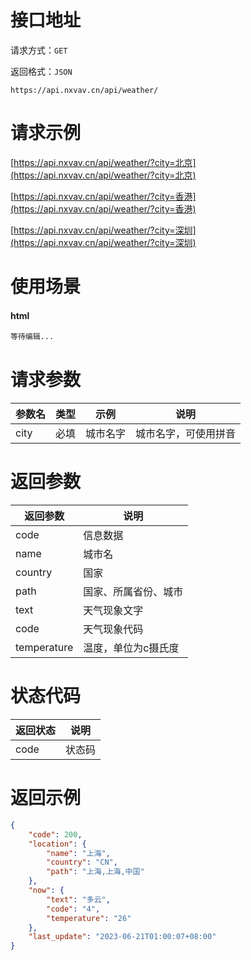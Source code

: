 # 接口地址

请求方式：`GET`

返回格式：`JSON`

```API
https://api.nxvav.cn/api/weather/
```

# 请求示例

[https://api.nxvav.cn/api/weather/?city=北京](https://api.nxvav.cn/api/weather/?city=北京)

[https://api.nxvav.cn/api/weather/?city=香港](https://api.nxvav.cn/api/weather/?city=香港)

[https://api.nxvav.cn/api/weather/?city=深圳](https://api.nxvav.cn/api/weather/?city=深圳)

# 使用场景

<!-- tabs:start -->

#### **html**

```html
等待编辑...
```

<!-- tabs:end -->

# 请求参数

| 参数名 | 类型 | 示例 | 说明 |
| ------ | ---- | ---- | ---- |
| city | 必填 | 城市名字 | 城市名字，可使用拼音 |

# 返回参数

| 返回参数 | 说明 |
| ------ | ----- |
| code | 信息数据 |
| name | 城市名 |
| country | 国家 |
| path | 国家、所属省份、城市 |
| text | 天气现象文字 |
| code | 天气现象代码 |
| temperature | 温度，单位为c摄氏度 |

# 状态代码

| 返回状态 | 说明 |
| -------- | ---- |
| code | 状态码 |

# 返回示例

```json
{
    "code": 200,
    "location": {
        "name": "上海",
        "country": "CN",
        "path": "上海,上海,中国"
    },
    "now": {
        "text": "多云",
        "code": "4",
        "temperature": "26"
    },
    "last_update": "2023-06-21T01:00:07+08:00"
}
```

